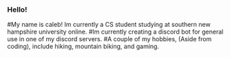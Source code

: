 ### Hello!
#My name is caleb! Im currently a CS student studying at southern new hampshire university online. 
#Im currently creating a discord bot for general use in one of my discord servers. 
#A couple of my hobbies, (Aside from coding), include hiking, mountain biking, and gaming. 

<!--
**CaleebButh/CaleebButh** is a ✨ _special_ ✨ repository because its `README.md` (this file) appears on your GitHub profile.

Here are some ideas to get you started:

- 🔭 I’m currently working on ...
- 🌱 I’m currently learning ...
- 👯 I’m looking to collaborate on ...
- 🤔 I’m looking for help with ...
- 💬 Ask me about ...
- 📫 How to reach me: ...
- 😄 Pronouns: ...
- ⚡ Fun fact: ...
-->
